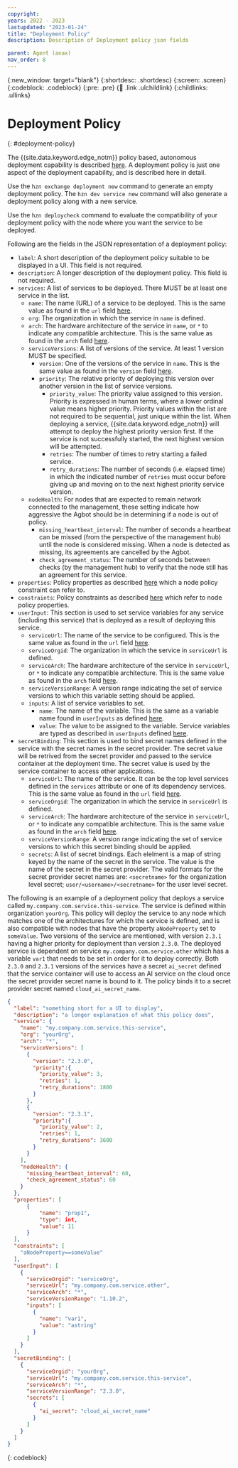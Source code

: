 ```yaml
---
copyright:
years: 2022 - 2023
lastupdated: "2023-01-24"
title: "Deployment Policy"
description: Description of Deployment policy json fields

parent: Agent (anax)
nav_order: 8
---
```


{:new_window: target="blank"}
{:shortdesc: .shortdesc}
{:screen: .screen}
{:codeblock: .codeblock}
{:pre: .pre}
{:child: .link .ulchildlink}
{:childlinks: .ullinks}

# Deployment Policy
{: #deployment-policy}

The {{site.data.keyword.edge_notm}} policy based, autonomous deployment capability is described [here](./policy.md).
A deployment policy is just one aspect of the deployment capability, and is described here in detail.

Use the `hzn exchange deployment new` command to generate an empty deployment policy.
The `hzn dev service new` command will also generate a deployment policy along with a new service.

Use the `hzn deploycheck` command to evaluate the compatibility of your deployment policy with the node where you want the service to be deployed.

Following are the fields in the JSON representation of a deployment policy:

- `label`: A short description of the deployment policy suitable to be displayed in a UI. This field is not required.
- `description`: A longer description of the deployment policy. This field is not required.
- `services`: A list of services to be deployed. There MUST be at least one service in the list.
  - `name`: The name (URL) of a service to be deployed. This is the same value as found in the `url` field [here](./service_def.md).
  - `org`: The organization in which the service in `name` is defined.
  - `arch`: The hardware architecture of the service in `name`, or `*` to indicate any compatible architecture. This is the same value as found in the `arch` field [here](./service_def.md).
  - `serviceVersions`: A list of versions of the service. At least 1 version MUST be specified.
    - `version`: One of the versions of the service in `name`. This is the same value as found in the `version` field [here](./service_def.md).
    - `priority`: The relative priority of deploying this version over another version in the list of service versions.
      - `priority_value`: The priority value assigned to this version. Priority is expressed in human terms, where a lower ordinal value means higher priority. Priority values within the list are not required to be sequential, just unique within the list. When deploying a service, {{site.data.keyword.edge_notm}} will attempt to deploy the highest priority version first. If the service is not successfully started, the next highest version will be attempted.
      - `retries`: The number of times to retry starting a failed service.
      - `retry_durations`: The number of seconds (i.e. elapsed time) in which the indicated number of `retries` must occur before giving up and moving on to the next highest priority service version.
  - `nodeHealth`: For nodes that are expected to remain network connected to the management, these setting indicate how aggressive the Agbot should be in determining if a node is out of policy.
    - `missing_heartbeat_interval`: The number of seconds a heartbeat can be missed (from the perspective of the management hub) until the node is considered missing. When a node is detected as missing, its agreements are cancelled by the Agbot.
    - `check_agreement_status`: The number of seconds between checks (by the management hub) to verify that the node still has an agreement for this service.
- `properties`: Policy properties as described [here](./properties_and_constraints.md) which a node policy constraint can refer to.
- `constraints`: Policy constraints as described [here](./properties_and_constraints.md) which refer to node policy properties.
- `userInput`: This section is used to set service variables for any service (including this service) that is deployed as a result of deploying this service.
  - `serviceUrl`: The name of the service to be configured. This is the same value as found in the `url` field [here](./service_def.md).
  - `serviceOrgid`: The organization in which the service in `serviceUrl` is defined.
  - `serviceArch`: The hardware architecture of the service in `serviceUrl`, or `*` to indicate any compatible architecture. This is the same value as found in the `arch` field [here](./service_def.md).
  - `serviceVersionRange`: A version range indicating the set of service versions to which this variable setting should be applied.
  - `inputs`: A list of service variables to set.
    - `name`: The name of the variable. This is the same as a variable name found in `userInputs` as defined [here](./service_def.md).
    - `value`: The value to be assigned to the variable. Service variables are typed as described in `userInputs` defined [here](./service_def.md).
- `secretBinding`: This section is used to bind secret names defined in the service with the secret names in the secret provider. The secret value will be retrived from the secret provider and passed to the service container at the deployment time. The secret value is used by the service container to access other applications.
  - `serviceUrl`: The name of the service. It can be the top level services defined in the `services` attribute or one of its dependency services. This is the same value as found in the `url` field [here](./service_def.md).
  - `serviceOrgid`: The organization in which the service in `serviceUrl` is defined.
  - `serviceArch`: The hardware architecture of the service in `serviceUrl`, or `*` to indicate any compatible architecture. This is the same value as found in the `arch` field [here](./service_def.md).
  - `serviceVersionRange`: A version range indicating the set of service versions to which this secret binding should be applied.
  - `secrets`: A list of secret bindings. Each elelment is a map of string keyed by the name of the secret in the service. The value is the name of the secret in the secret provider. The valid formats for the secret provider secret names are: `<secretname>` for the organization level secret; `user/<username>/<secretname>` for the user level secret.

The following is an example of a deployment policy that deploys a service called `my.company.com.service.this-service`.
The service is defined within organization `yourOrg`.
This policy will deploy the service to any node which matches one of the architectures for which the service is defined, and is also compatible with nodes that have the property `aNodeProperty` set to `someValue`.
Two versions of the service are mentioned, with version `2.3.1` having a higher priority for deployment than version `2.3.0`.
The deployed service is dependent on service `my.company.com.service.other` which has a variable `var1` that needs to be set in order for it to deploy correctly.
Both `2.3.0` and `2.3.1` versions of the services have a secret `ai_secret` defined that the service container will use to access an AI service on the cloud once the secret provider secret name is bound to it. The policy binds it to a secret provider secret named `cloud_ai_secret_name`.

```json
{
  "label": "something short for a UI to display",
  "description": "a longer explanation of what this policy does",
  "service": {
    "name": "my.company.com.service.this-service",
    "org": "yourOrg",
    "arch": "*",
    "serviceVersions": [
      {
        "version": "2.3.0",
        "priority":{
          "priority_value": 3,
          "retries": 1,
          "retry_durations": 1800
        }
      },
      {
        "version": "2.3.1",
        "priority":{
          "priority_value": 2,
          "retries": 1,
          "retry_durations": 3600
        }
      }
    ],
    "nodeHealth": {
      "missing_heartbeat_interval": 60,
      "check_agreement_status": 60
    }
  },
  "properties": [
      {
          "name": "prop1",
          "type": int,
          "value": 11
      }
  ],
  "constraints": [
    "aNodeProperty==someValue"
  ],
  "userInput": [
    {
      "serviceOrgid": "serviceOrg",
      "serviceUrl": "my.company.com.service.other",
      "serviceArch": "*",
      "serviceVersionRange": "1.10.2",
      "inputs": [
        {
          "name": "var1",
          "value": "astring"
        }
      ]
    }
  ],
  "secretBinding": [
    {
      "serviceOrgid": "yourOrg",
      "serviceUrl": "my.company.com.service.this-service",
      "serviceArch": "*",
      "serviceVersionRange": "2.3.0",
      "secrets": [
        {
          "ai_secret": "cloud_ai_secret_name"
        }
      ]
    }
  ]
}
```
{: codeblock}
